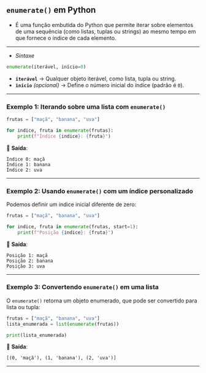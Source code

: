 ## **`enumerate()` em Python**
- É uma função embutida do Python que permite iterar sobre elementos de uma sequência (como listas, tuplas ou strings) ao mesmo tempo em que fornece o índice de cada elemento. 

---

- *Sintaxe*
```python
enumerate(iterável, início=0)
```
- **`iterável`** → Qualquer objeto iterável, como lista, tupla ou string.  
- **`início`** *(opcional)* → Define o número inicial do índice (padrão é `0`).

---

### **Exemplo 1: Iterando sobre uma lista com `enumerate()`**
```python
frutas = ["maçã", "banana", "uva"]

for indice, fruta in enumerate(frutas):
    print(f"Índice {indice}: {fruta}")
```
🔹 **Saída**:
```
Índice 0: maçã
Índice 1: banana
Índice 2: uva
```

---

### **Exemplo 2: Usando `enumerate()` com um índice personalizado**
Podemos definir um índice inicial diferente de zero:

```python
frutas = ["maçã", "banana", "uva"]

for indice, fruta in enumerate(frutas, start=1):
    print(f"Posição {indice}: {fruta}")
```
🔹 **Saída**:
```
Posição 1: maçã
Posição 2: banana
Posição 3: uva
```

---

### **Exemplo 3: Convertendo `enumerate()` em uma lista**
O `enumerate()` retorna um objeto enumerado, que pode ser convertido para lista ou tupla:

```python
frutas = ["maçã", "banana", "uva"]
lista_enumerada = list(enumerate(frutas))

print(lista_enumerada)
```
🔹 **Saída**:
```
[(0, 'maçã'), (1, 'banana'), (2, 'uva')]
```

---
